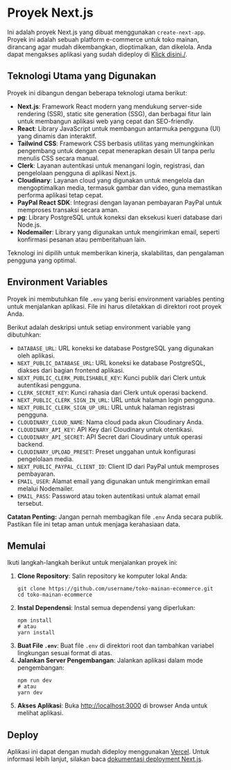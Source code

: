 <h1>Proyek Next.js</h1>
    <p>
        Ini adalah proyek Next.js yang dibuat menggunakan <code>create-next-app</code>. 
        Proyek ini adalah sebuah platform e-commerce untuk toko mainan, dirancang agar mudah 
        dikembangkan, dioptimalkan, dan dikelola. Anda dapat mengakses aplikasi yang sudah dideploy di 
        <a href="https://kims-toys-5tpnvpkf7-fikhi-hakims-projects.vercel.app/">Klick disini./</a>.
    </p>

  <h2>Teknologi Utama yang Digunakan</h2>
    <p>Proyek ini dibangun dengan beberapa teknologi utama berikut:</p>
    <ul>
        <li><strong>Next.js</strong>: Framework React modern yang mendukung server-side rendering (SSR), static site generation (SSG), dan berbagai fitur lain untuk membangun aplikasi web yang cepat dan SEO-friendly.</li>
        <li><strong>React</strong>: Library JavaScript untuk membangun antarmuka pengguna (UI) yang dinamis dan interaktif.</li>
        <li><strong>Tailwind CSS</strong>: Framework CSS berbasis utilitas yang memungkinkan pengembang untuk dengan cepat menerapkan desain UI tanpa perlu menulis CSS secara manual.</li>
        <li><strong>Clerk</strong>: Layanan autentikasi untuk menangani login, registrasi, dan pengelolaan pengguna di aplikasi Next.js.</li>
        <li><strong>Cloudinary</strong>: Layanan cloud yang digunakan untuk mengelola dan mengoptimalkan media, termasuk gambar dan video, guna memastikan performa aplikasi tetap cepat.</li>
        <li><strong>PayPal React SDK</strong>: Integrasi dengan layanan pembayaran PayPal untuk memproses transaksi secara aman.</li>
        <li><strong>pg</strong>: Library PostgreSQL untuk koneksi dan eksekusi kueri database dari Node.js.</li>
        <li><strong>Nodemailer</strong>: Library yang digunakan untuk mengirimkan email, seperti konfirmasi pesanan atau pemberitahuan lain.</li>
    </ul>
    <p>Teknologi ini dipilih untuk memberikan kinerja, skalabilitas, dan pengalaman pengguna yang optimal.</p>

  <h2>Environment Variables</h2>
    <p>
        Proyek ini membutuhkan file <code>.env</code> yang berisi environment variables penting untuk menjalankan aplikasi. 
        File ini harus diletakkan di direktori root proyek Anda.
    </p>
    <p>Berikut adalah deskripsi untuk setiap environment variable yang dibutuhkan:</p>
    <ul>
        <li><code>DATABASE_URL</code>: URL koneksi ke database PostgreSQL yang digunakan oleh aplikasi.</li>
        <li><code>NEXT_PUBLIC_DATABASE_URL</code>: URL koneksi ke database PostgreSQL, diakses dari bagian frontend aplikasi.</li>
        <li><code>NEXT_PUBLIC_CLERK_PUBLISHABLE_KEY</code>: Kunci publik dari Clerk untuk autentikasi pengguna.</li>
        <li><code>CLERK_SECRET_KEY</code>: Kunci rahasia dari Clerk untuk operasi backend.</li>
        <li><code>NEXT_PUBLIC_CLERK_SIGN_IN_URL</code>: URL untuk halaman login pengguna.</li>
        <li><code>NEXT_PUBLIC_CLERK_SIGN_UP_URL</code>: URL untuk halaman registrasi pengguna.</li>
        <li><code>CLOUDINARY_CLOUD_NAME</code>: Nama cloud pada akun Cloudinary Anda.</li>
        <li><code>CLOUDINARY_API_KEY</code>: API Key dari Cloudinary untuk otentikasi.</li>
        <li><code>CLOUDINARY_API_SECRET</code>: API Secret dari Cloudinary untuk operasi backend.</li>
        <li><code>CLOUDINARY_UPLOAD_PRESET</code>: Preset unggahan untuk konfigurasi pengelolaan media.</li>
        <li><code>NEXT_PUBLIC_PAYPAL_CLIENT_ID</code>: Client ID dari PayPal untuk memproses pembayaran.</li>
        <li><code>EMAIL_USER</code>: Alamat email yang digunakan untuk mengirimkan email melalui Nodemailer.</li>
        <li><code>EMAIL_PASS</code>: Password atau token autentikasi untuk alamat email tersebut.</li>
    </ul>
    <p><strong>Catatan Penting:</strong> Jangan pernah membagikan file <code>.env</code> Anda secara publik. Pastikan file ini tetap aman untuk menjaga kerahasiaan data.</p>

  <h2>Memulai</h2>
    <p>Ikuti langkah-langkah berikut untuk menjalankan proyek ini:</p>
    <ol>
        <li><strong>Clone Repository</strong>: Salin repository ke komputer lokal Anda:
            <pre><code>git clone https://github.com/username/toko-mainan-ecommerce.git
cd toko-mainan-ecommerce</code></pre>
        </li>
        <li><strong>Instal Dependensi</strong>: Instal semua dependensi yang diperlukan:
            <pre><code>npm install
# atau
yarn install</code></pre>
        </li>
        <li><strong>Buat File <code>.env</code></strong>: Buat file <code>.env</code> di direktori root dan tambahkan variabel lingkungan sesuai format di atas.</li>
        <li><strong>Jalankan Server Pengembangan</strong>: Jalankan aplikasi dalam mode pengembangan:
            <pre><code>npm run dev
# atau
yarn dev</code></pre>
        </li>
        <li><strong>Akses Aplikasi</strong>: Buka <a href="http://localhost:3000">http://localhost:3000</a> di browser Anda untuk melihat aplikasi.</li>
    </ol>

  <h2>Deploy</h2>
    <p>
        Aplikasi ini dapat dengan mudah dideploy menggunakan <a href="https://vercel.com/">Vercel</a>. 
        Untuk informasi lebih lanjut, silakan baca 
        <a href="https://nextjs.org/docs/app/building-your-application/deploying">dokumentasi deployment Next.js</a>.
    </p>
